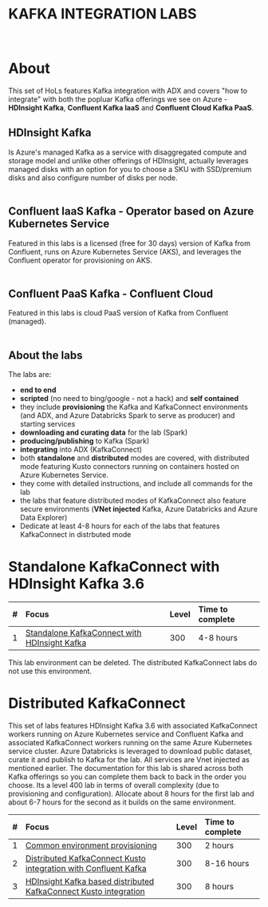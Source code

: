 # KAFKA INTEGRATION LABS
<br>

# About

This set of HoLs features Kafka integration with ADX and covers "how to integrate" with both the popluar Kafka offerings we see on Azure - **HDInsight Kafka**,  **Confluent Kafka IaaS** and **Confluent Cloud Kafka PaaS**.  <br>

## HDInsight Kafka
Is Azure's managed Kafka as a service with disaggregated compute and storage model and unlike other offerings of HDInsight, actually leverages managed disks with an option for you to choose a SKU with SSD/premium disks and also configure number of disks per node.<br><br>

## Confluent IaaS Kafka - Operator based on Azure Kubernetes Service
Featured in this labs is a licensed (free for 30 days) version of Kafka from Confluent, runs on Azure Kubernetes Service (AKS), and leverages the Confluent operator for provisioning on AKS.<br><br>  

## Confluent PaaS Kafka - Confluent Cloud
Featured in this labs is cloud PaaS version of Kafka from Confluent (managed).<br><br> 

## About the labs
The labs are:
- **end to end** 
- **scripted** (no need to bing/google - not a hack) and **self contained**
- they include **provisioning** the Kafka and KafkaConnect environments (and ADX, and Azure Databricks Spark to serve as producer) and starting services
- **downloading and curating data** for the lab (Spark)
- **producing/publishing** to Kafka (Spark)
- **integrating** into ADX (KafkaConnect)
- both **standalone** and **distributed** modes are covered, with distributed mode featuring Kusto connectors running on containers hosted on Azure Kubernetes Service.
- they come with detailed instructions, and include all commands for the lab
- the labs that feature distributed modes of KafkaConnect also feature secure environments (**VNet injected** Kafka, Azure Databricks and Azure Data Explorer)
- Dedicate at least 4-8 hours for each of the labs that features KafkaConnect in distrbuted mode

# Standalone KafkaConnect with HDInsight Kafka 3.6

| # | Focus | Level |Time to complete |
| :--- | :--- | :--- | :--- |
| 1 | [Standalone KafkaConnect with HDInsight Kafka](standalone-mode/README.md) | 300 | 4-8 hours|

This lab environment can be deleted.  The distributed KafkaConnect labs do not use this environment.

# Distributed KafkaConnect 

This set of labs features HDInsight Kafka 3.6 with associated KafkaConnect workers running on Azure Kubernetes service and Confluent Kafka and associated KafkaConnect workers running on the same Azure Kubernetes service cluster.  Azure Databricks is leveraged to download public dataset, curate it and publish to Kafka for the lab.  All services are Vnet injected as mentioned earlier.  The documentation for this lab is shared across both Kafka offerings so you can complete them back to back in the order you choose.  Its a level 400 lab in terms of overall complexity (due to provisioning and configuration).  Allocate about 8 hours for the first lab and about 6-7 hours for the second as it builds on the same environment.<br>

| # | Focus | Level |Time to complete |
| :--- | :--- | :--- | :--- | 
| 1 | [Common environment provisioning](distributed-mode/common/README.md) | 300 | 2 hours |
| 2 | [Distributed KafkaConnect Kusto integration with Confluent Kafka](distributed-mode/confluent-kafka/README.md) | 300 | 8-16 hours|
| 3 | [HDInsight Kafka based distributed KafkaConnect Kusto integration](distributed-mode/hdinsight-kafka/README.md) | 300 | 8 hours|
